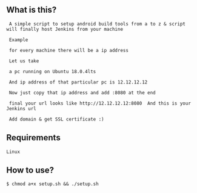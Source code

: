 ## What is this?

     A simple script to setup android build tools from a to z & script will finally host Jenkins from your machine
	 
	 Example

     for every machine there will be a ip address

     Let us take

     a pc running on Ubuntu 18.0.4lts

     And ip address of that particular pc is 12.12.12.12 

     Now just copy that ip address and add :8080 at the end

     final your url looks like http://12.12.12.12:8080  And this is your Jenkins url

     Add domain & get SSL certificate :)
  

## Requirements

    Linux

## How to use?
   
    $ chmod a+x setup.sh && ./setup.sh    
   
